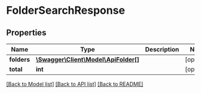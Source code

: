 # FolderSearchResponse

## Properties
Name | Type | Description | Notes
------------ | ------------- | ------------- | -------------
**folders** | [**\Swagger\Client\Model\ApiFolder[]**](ApiFolder.md) |  | [optional] 
**total** | **int** |  | [optional] 

[[Back to Model list]](../README.md#documentation-for-models) [[Back to API list]](../README.md#documentation-for-api-endpoints) [[Back to README]](../README.md)


